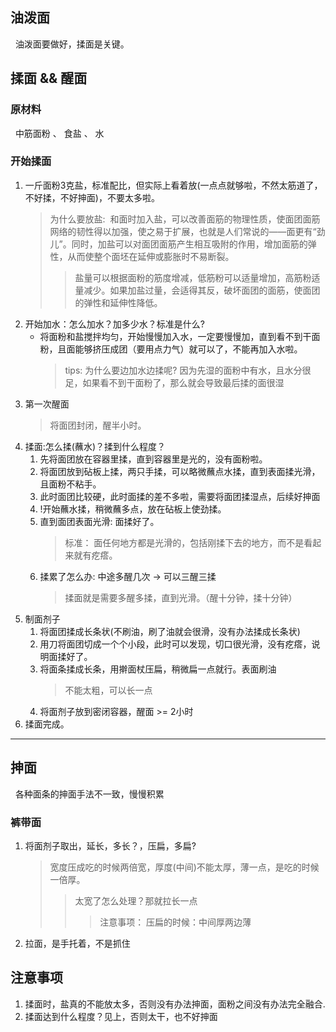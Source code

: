 ## 油泼面
&nbsp;&nbsp;油泼面要做好，揉面是关键。
## 揉面 && 醒面
### 原材料
&nbsp;&nbsp;中筋面粉 、 食盐 、 水 

### 开始揉面
1. 一斤面粉3克盐，标准配比，但实际上看着放(一点点就够啦，不然太筋道了，不好揉，不好抻面)，不要太多啦。
   > 为什么要放盐:&nbsp;&nbsp;和面时加入盐，可以改善面筋的物理性质，使面团面筋网络的韧性得以加强，使之易于扩展，也就是人们常说的——面更有“劲儿”。同时，加盐可以对面团面筋产生相互吸附的作用，增加面筋的弹性，从而使整个面坯在延伸或膨胀时不易断裂。
   >> 盐量可以根据面粉的筋度增减，低筋粉可以适量增加，高筋粉适量减少。如果加盐过量，会适得其反，破坏面团的面筋，使面团的弹性和延伸性降低。
2. 开始加水：怎么加水？加多少水？标准是什么?
   + 将面粉和盐搅拌均匀，开始慢慢加入水，一定要慢慢加，直到看不到干面粉，且面能够挤压成团（要用点力气）就可以了，不能再加入水啦。
     > tips: 为什么要边加水边揉呢? 因为先湿的面粉中有水，且水分很足，如果看不到干面粉了，那么就会导致最后揉的面很湿
3. 第一次醒面
   > 将面团封闭，醒半小时。
4. 揉面:怎么揉(蘸水)？揉到什么程度？
   1. 先将面团放在容器里揉，直到容器里是光的，没有面粉啦。
   2. 将面团放到砧板上揉，两只手揉，可以略微蘸点水揉，直到表面揉光滑，且面粉不粘手。
   3. 此时面团比较硬，此时面揉的差不多啦，需要将面团揉湿点，后续好抻面
   4. !开始蘸水揉，稍微蘸多点，放在砧板上使劲揉。
   5. 直到面团表面光滑: 面揉好了。
      > 标准： 面任何地方都是光滑的，包括刚揉下去的地方，而不是看起来就有疙瘩。
   6. 揉累了怎么办: 中途多醒几次 -> 可以三醒三揉
      > 揉面就是需要多醒多揉，直到光滑。（醒十分钟，揉十分钟）
5. 制面剂子
   1. 将面团揉成长条状(不刷油，刷了油就会很滑，没有办法揉成长条状)
   2. 用刀将面团切成一个个小段，此时可以发现，切口很光滑，没有疙瘩，说明面揉好了。
   3. 将面条揉成长条，用擀面杖压扁，稍微扁一点就行。表面刷油
      > 不能太粗，可以长一点
   4. 将面剂子放到密闭容器，醒面 >= 2小时
6. 揉面完成。
---

## 抻面
&nbsp;&nbsp;各种面条的抻面手法不一致，慢慢积累
### 裤带面
1. 将面剂子取出，延长，多长？，压扁，多扁?
   > 宽度压成吃的时候两倍宽，厚度(中间)不能太厚，薄一点，是吃的时候一倍厚。
   >> 太宽了怎么处理？那就拉长一点
   >>> 注意事项： 压扁的时候：中间厚两边薄
2. 拉面，是手托着，不是抓住


## 注意事项
1. 揉面时，盐真的不能放太多，否则没有办法抻面，面粉之间没有办法完全融合.
2. 揉面达到什么程度？见上，否则太干，也不好抻面
